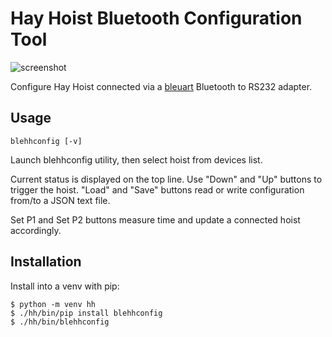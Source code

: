 # Hay Hoist Bluetooth Configuration Tool

![screenshot](blehhconfig.png "blehhconfig screenshot")

Configure Hay Hoist connected via a
[bleuart](https://github.com/ndf-zz/bleuart/)
Bluetooth to RS232 adapter.

## Usage

	blehhconfig [-v]

Launch blehhconfig utility, then select hoist from
devices list.

Current status is displayed on the top line. Use
"Down" and "Up" buttons to trigger the hoist. "Load"
and "Save" buttons read or write configuration
from/to a JSON text file.

Set P1 and Set P2 buttons measure time and update
a connected hoist accordingly.

## Installation

Install into a venv with pip:

	$ python -m venv hh
	$ ./hh/bin/pip install blehhconfig
	$ ./hh/bin/blehhconfig

